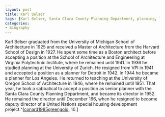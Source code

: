 ```yaml
---
layout: post
title: Karl Belser
tags: [Karl Belser, Santa Clara County Planning Department, planning, land use]
categories:
- Biography
---
```


Karl Belser graduated from the University of Michigan School of Architecture in 1925 and received a Master of Architecture from the Harvard School of Design in 1927. He spent some time as a Boston architect before accepting a position at the School of Architecture and Engineering at Virginia Polytechnic Institute, where he remained until 1941. In 1936 he studied planning at the University of Zurich. He resigned from VPI in 1941 and accepted a position as a planner for Detroit in 1942. In 1944 he became a planner for Los Angeles. He returned to teaching at the University of Oregon School of Architecture in 1946, where he remained until 1951. That year, he took a sabbatical to accept a position as senior planner with the Santa Clara County Planning Department, and became its director in 1952. He remained the director until December 166, when he resigned to become deputy director of a United Nations special housing development project.^[[conard1985greengold](), 10.]
